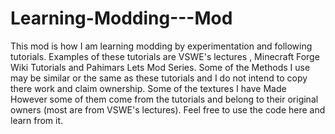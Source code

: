 Learning-Modding---Mod
======================

This mod is how I am learning modding by experimentation and following tutorials. 
Examples of these tutorials are VSWE's lectures , Minecraft Forge Wiki Tutorials and Pahimars Lets Mod Series.
Some of the Methods I use may be similar or the same as these tutorials and I do not intend to copy there work and claim ownership.
Some of the textures I have Made However some of them come from the tutorials and belong to their original owners (most are from VSWE's lectures).
Feel free to use the code here and learn from it.